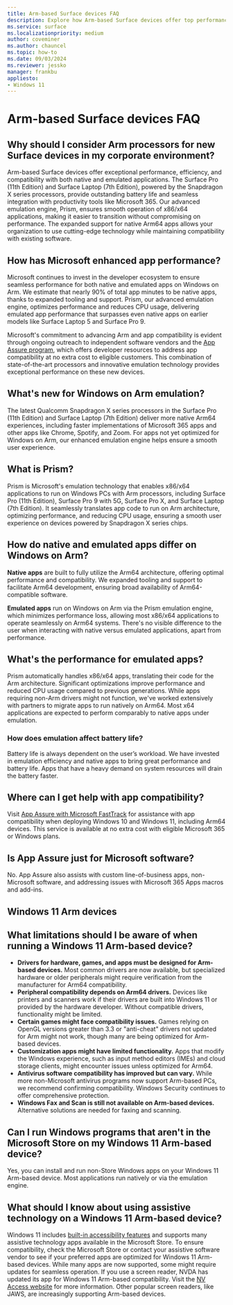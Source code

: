 ```yaml
---
title: Arm-based Surface devices FAQ
description: Explore how Arm-based Surface devices offer top performance, efficiency, and app compatibility for corporate environments.
ms.service: surface
ms.localizationpriority: medium
author: coveminer
ms.author: chauncel
ms.topic: how-to
ms.date: 09/03/2024
ms.reviewer: jessko
manager: frankbu
appliesto:
- Windows 11
---
```

# Arm-based Surface devices FAQ

## Why should I consider Arm processors for new Surface devices in my corporate environment?

Arm-based Surface devices offer exceptional performance, efficiency, and compatibility with both native and emulated applications. The Surface Pro (11th Edition) and Surface Laptop (7th Edition), powered by the Snapdragon X series processors, provide outstanding battery life and seamless integration with productivity tools like Microsoft 365. Our advanced emulation engine, Prism, ensures smooth operation of x86/x64 applications, making it easier to transition without compromising on performance. The expanded support for native Arm64 apps allows your organization to use cutting-edge technology while maintaining compatibility with existing software.

## How has Microsoft enhanced app performance?

Microsoft continues to invest in the developer ecosystem to ensure seamless performance for both native and emulated apps on Windows on Arm. We estimate that nearly 90% of total app minutes to be native apps, thanks to expanded tooling and support. Prism, our advanced emulation engine, optimizes performance and reduces CPU usage, delivering emulated app performance that surpasses even native apps on earlier models like Surface Laptop 5 and Surface Pro 9.

Microsoft's commitment to advancing Arm and app compatibility is evident through ongoing outreach to independent software vendors and the [App Assure program](https://www.microsoft.com/fasttrack/microsoft-365/app-assure), which offers developer resources to address app compatibility at no extra cost to eligible customers. This combination of state-of-the-art processors and innovative emulation technology provides exceptional performance on these new devices.

## What's new for Windows on Arm emulation? 

The latest Qualcomm Snapdragon X series processors in the Surface Pro (11th Edition) and Surface Laptop (7th Edition) deliver more native Arm64 experiences, including faster implementations of Microsoft 365 apps and other apps like Chrome, Spotify, and Zoom. For apps not yet optimized for Windows on Arm, our enhanced emulation engine helps ensure a smooth user experience.

## What is Prism?

Prism is Microsoft's emulation technology that enables x86/x64 applications to run on Windows PCs with Arm processors, including Surface Pro (11th Edition), Surface Pro 9 with 5G, Surface Pro X, and Surface Laptop (7th Edition). It seamlessly translates app code to run on Arm architecture, optimizing performance, and reducing CPU usage, ensuring a smooth user experience on devices powered by Snapdragon X series chips.

## How do native and emulated apps differ on Windows on Arm?

**Native apps** are built to fully utilize the Arm64 architecture, offering optimal performance and compatibility. We expanded tooling and support to facilitate Arm64 development, ensuring broad availability of Arm64-compatible software.

**Emulated apps** run on Windows on Arm via the Prism emulation engine, which minimizes performance loss, allowing most x86/x64 applications to operate seamlessly on Arm64 systems. There's no visible difference to the user when interacting with native versus emulated applications, apart from performance.  

## What's the performance for emulated apps?  

Prism automatically handles x86/x64 apps, translating their code for the Arm architecture. Significant optimizations improve performance and reduced CPU usage compared to previous generations. While apps requiring non-Arm drivers might not function, we've worked extensively with partners to migrate apps to run natively on Arm64. Most x64 applications are expected to perform comparably to native apps under emulation.

### How does emulation affect battery life? 

Battery life is always dependent on the user’s workload. We have invested in emulation efficiency and native apps to bring great performance and battery life. Apps that have a heavy demand on system resources will drain the battery faster.


## Where can I get help with app compatibility?

Visit [App Assure with Microsoft FastTrack](https://www.microsoft.com/fasttrack/microsoft-365/app-assure) for assistance with app compatibility when deploying Windows 10 and Windows 11, including Arm64 devices. This service is available at no extra cost with eligible Microsoft 365 or Windows plans.

## Is App Assure just for Microsoft software?

No. App Assure also assists with custom line-of-business apps, non-Microsoft software, and addressing issues with Microsoft 365 Apps macros and add-ins.

## Windows 11 Arm devices

## What limitations should I be aware of when running a Windows 11 Arm-based device?

- **Drivers for hardware, games, and apps must be designed for Arm-based devices.** Most common drivers are now available, but specialized hardware or older peripherals might require verification from the manufacturer for Arm64 compatibility.
- **Peripheral compatibility depends on Arm64 drivers.** Devices like printers and scanners work if their drivers are built into Windows 11 or provided by the hardware developer. Without compatible drivers, functionality might be limited.
- **Certain games might face compatibility issues.** Games relying on OpenGL versions greater than 3.3 or "anti-cheat" drivers not updated for Arm might not work, though many are being optimized for Arm-based devices.
- **Customization apps might have limited functionality.** Apps that modify the Windows experience, such as input method editors (IMEs) and cloud storage clients, might encounter issues unless optimized for Arm64.
- **Antivirus software compatibility has improved but can vary.** While more non-Microsoft antivirus programs now support Arm-based PCs, we recommend confirming compatibility. Windows Security continues to offer comprehensive protection.
- **Windows Fax and Scan is still not available on Arm-based devices.** Alternative solutions are needed for faxing and scanning.

## Can I run Windows programs that aren't in the Microsoft Store on my Windows 11 Arm-based device?

Yes, you can install and run non-Store Windows apps on your Windows 11 Arm-based device. Most applications run natively or via the emulation engine.

## What should I know about using assistive technology on a Windows 11 Arm-based device?

Windows 11 includes [built-in accessibility features](https://www.microsoft.com/Accessibility/windows) and supports many assistive technology apps available in the Microsoft Store. To ensure compatibility, check the Microsoft Store or contact your assistive software vendor to see if your preferred apps are optimized for Windows 11 Arm-based devices. While many apps are now supported, some might require updates for seamless operation.
If you use a screen reader, NVDA has updated its app for Windows 11 Arm-based compatibility. Visit the [NV Access website](https://go.microsoft.com/fwlink/?linkid=867679) for more information. Other popular screen readers, like JAWS, are increasingly supporting Arm-based devices.

